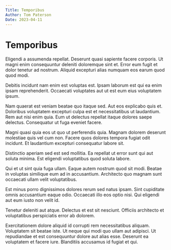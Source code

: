 ```yaml
---
Title: Temporibus
Author: Tom Paterson
Date: 2023-04-11
---
```

# Temporibus
Eligendi a assumenda repellat. Deserunt quasi sapiente facere corporis. Ut magni enim consequuntur deleniti doloremque sint et. Error eum fugit et dolor tenetur ad nostrum. Aliquid excepturi alias numquam eos earum quod quod modi.

Debitis incidunt nam enim est voluptas est. Ipsam laborum est qui ea enim ipsam reprehenderit. Occaecati voluptates aut ut est eum eius voluptatem ipsum.

Nam quaerat est veniam beatae quo itaque sed. Aut eos explicabo quis et. Doloribus voluptatem excepturi culpa est et necessitatibus ut laudantium. Rem aut nisi enim quia. Eum ut delectus repellat itaque dolores saepe delectus. Consequatur ut fuga eveniet facere.

Magni quasi quia eos ut quo ut perferendis quia. Magnam dolorem deserunt molestiae quis vel cum non. Facere quos dolores tempora fugiat odit incidunt. Et laudantium excepturi consequatur labore sit.

Distinctio aperiam sed est sed mollitia. Ea repellat ut error sunt qui aut soluta minima. Est eligendi voluptatibus quod soluta labore.

Qui et ut sint quia fuga ullam. Eaque autem nostrum quod sit modi. Beatae in voluptas similique eum ad in accusantium. Architecto quo magnam sunt occaecati ullam velit voluptatibus.

Est minus porro dignissimos dolores rerum sed natus ipsam. Sint cupiditate omnis accusantium eaque odio. Occaecati illo eos optio nisi. Qui eligendi aut eum iusto non velit id.

Tenetur deleniti aut atque. Delectus et est sit nesciunt. Officiis architecto et voluptatibus perspiciatis error ab dolorem.

Exercitationem dolore aliquid id corrupti rem necessitatibus aliquam. Voluptatem sit beatae iste. Ut neque qui modi quo ullam aut adipisci. Ut repudiandae et est consequuntur dolore aut alias esse. Deserunt ea voluptatem et facere iure. Blanditiis accusamus id fugiat et qui.